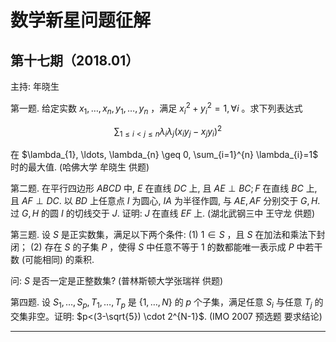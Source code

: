 # 数学新星问题征解 

## 第十七期（2018.01）

主持: 年晓生

第一题. 给定实数 $x_{1}, \ldots, x_{n}, y_{1}, \ldots, y_{n}$ ，满足 $x_{i}^{2}+y_{i}^{2}=1, \forall i$ 。求下列表达式

$$
\sum_{1 \leq i<j \leq n} \lambda_{i} \lambda_{j}\left(x_{i} y_{j}-x_{j} y_{i}\right)^{2}
$$

在 $\lambda_{1}, \ldots, \lambda_{n} \geq 0, \sum_{i=1}^{n} \lambda_{i}=1$ 时的最大值.
(哈佛大学 牟晓生 供题)

第二题. 在平行四边形 $A B C D$ 中, $E$ 在直线 $D C$ 上, 且 $A E \perp B C ; F$ 在直线 $B C$ 上, 且 $A F \perp D C$. 以 $B D$ 上任意点 $I$ 为圆心, $I A$ 为半径作圆, 与 $A E, A F$ 分别交于 $G, H$. 过 $G, H$ 的圆 $I$ 的切线交于 $J$. 证明: $J$ 在直线 $E F$ 上.
(湖北武钢三中 王守龙 供题)

第三题. 设 $S$ 是正实数集，满足以下两个条件:
(1) $1 \in S$ ，且 $S$ 在加法和乘法下封闭；
(2) 存在 $S$ 的子集 $P$ ，使得 $S$ 中任意不等于 1 的数都能唯一表示成 $P$ 中若干数 (可能相同) 的乘积.

问: $S$ 是否一定是正整数集?
(普林斯顿大学张瑞祥 供题)

第四题. 设 $S_{1}, \ldots, S_{p}, T_{1}, \ldots, T_{p}$ 是 $\{1, \ldots, N\}$ 的 $p$ 个子集，满足任意 $S_{i}$ 与任意 $T_{j}$ 的交集非空。证明: $p<(3-\sqrt{5}) \cdot 2^{N-1}$.
(IMO 2007 预选题 要求结论)




---

